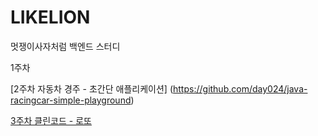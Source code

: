 # LIKELION
멋쟁이사자처럼 백엔드 스터디 

<JAVA>
1주차 

[2주차 자동차 경주 - 초간단 애플리케이션] (https://github.com/day024/java-racingcar-simple-playground)

[3주차 클린코드 - 로또](https://github.com/day024/java-lotto-clean-playground/tree/day024)

